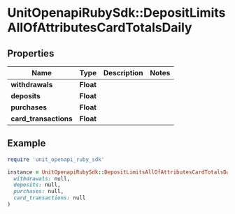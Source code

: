 # UnitOpenapiRubySdk::DepositLimitsAllOfAttributesCardTotalsDaily

## Properties

| Name | Type | Description | Notes |
| ---- | ---- | ----------- | ----- |
| **withdrawals** | **Float** |  |  |
| **deposits** | **Float** |  |  |
| **purchases** | **Float** |  |  |
| **card_transactions** | **Float** |  |  |

## Example

```ruby
require 'unit_openapi_ruby_sdk'

instance = UnitOpenapiRubySdk::DepositLimitsAllOfAttributesCardTotalsDaily.new(
  withdrawals: null,
  deposits: null,
  purchases: null,
  card_transactions: null
)
```

